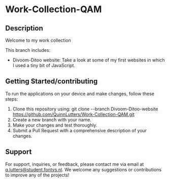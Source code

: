 # Work-Collection-QAM

## Description
Welcome to my work collection  

This branch includes:  
* Divoom-Ditoo website: Take a look at some of my first websites in which I used a tiny bit of JavaScript.  

## Getting Started/contributing
To run the applications on your device and make changes, follow these steps:

1. Clone this repository using: git clone --branch Divoom-Ditoo-website https://github.com/QuinnLutters/Work-Collection-QAM.git
2. Create a new branch with your name.
3. Make your changes and test thoroughly.
4. Submit a Pull Request with a comprehensive description of your changes.


## Support
For support, inquiries, or feedback, please contact me via email at q.lutters@student.fontys.nl. We welcome any suggestions or contributions to improve any of the projects!
